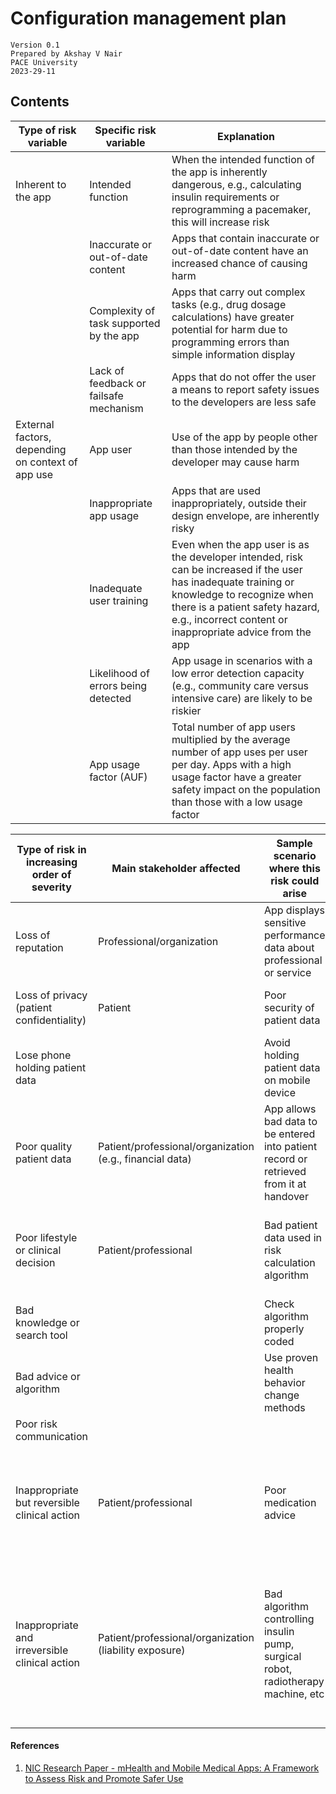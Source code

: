# Configuration management plan

	Version 0.1
	Prepared by Akshay V Nair
	PACE University
	2023-29-11

## Contents

| Type of risk variable                         | Specific risk variable                         | Explanation                                                                                                      |
|----------------------------------------------|-------------------------------------------------|------------------------------------------------------------------------------------------------------------------|
| Inherent to the app                          | Intended function                               | When the intended function of the app is inherently dangerous, e.g., calculating insulin requirements or reprogramming a pacemaker, this will increase risk |
|                                              | Inaccurate or out-of-date content               | Apps that contain inaccurate or out-of-date content have an increased chance of causing harm                      |
|                                              | Complexity of task supported by the app         | Apps that carry out complex tasks (e.g., drug dosage calculations) have greater potential for harm due to programming errors than simple information display |
|                                              | Lack of feedback or failsafe mechanism          | Apps that do not offer the user a means to report safety issues to the developers are less safe                   |
| External factors, depending on context of app use | App user                                        | Use of the app by people other than those intended by the developer may cause harm                                 |
|                                              | Inappropriate app usage                         | Apps that are used inappropriately, outside their design envelope, are inherently risky                           |
|                                              | Inadequate user training                        | Even when the app user is as the developer intended, risk can be increased if the user has inadequate training or knowledge to recognize when there is a patient safety hazard, e.g., incorrect content or inappropriate advice from the app |
|                                              | Likelihood of errors being detected             | App usage in scenarios with a low error detection capacity (e.g., community care versus intensive care) are likely to be riskier |
|                                              | App usage factor (AUF)                          | Total number of app users multiplied by the average number of app uses per user per day. Apps with a high usage factor have a greater safety impact on the population than those with a low usage factor |
    

| Type of risk in increasing order of severity | Main stakeholder affected | Sample scenario where this risk could arise | What can be done to manage this risk |
|---------------------------------------------|---------------------------|----------------------------------------------|---------------------------------------|
| Loss of reputation                          | Professional/organization | App displays sensitive performance data about professional or service | Implement good security measures |
| Loss of privacy (patient confidentiality)   | Patient                   | Poor security of patient data                | Use encryption for patient data      |
| Lose phone holding patient data             |                           | Avoid holding patient data on mobile device |                                       |
| Poor quality patient data                   | Patient/professional/organization (e.g., financial data) | App allows bad data to be entered into patient record or retrieved from it at handover | Implement data validation on entry and retrieval from authenticated sources |
| Poor lifestyle or clinical decision         | Patient/professional      | Bad patient data used in risk calculation algorithm | Ensure correct data is retrieved; Check algorithm for proper coding |
| Bad knowledge or search tool                |                           | Check algorithm properly coded               |                                       |
| Bad advice or algorithm                     |                           | Use proven health behavior change methods   |                                       |
| Poor risk communication                     |                           |                                              |                                       |
| Inappropriate but reversible clinical action | Patient/professional      | Poor medication advice                       | Test quality of advice on sample data; Provide facility for user feedback and respond to this |
| Inappropriate and irreversible clinical action | Patient/professional/organization (liability exposure) | Bad algorithm controlling insulin pump, surgical robot, radiotherapy machine, etc | Adopt safety-critical software design and development methods; Exhaustively check design and test algorithm & user interface |



#### References
1. [NIC Research Paper - mHealth and Mobile Medical Apps: A Framework to Assess Risk and Promote Safer Use](https://www.ncbi.nlm.nih.gov/pmc/articles/PMC4180335/)